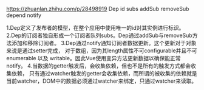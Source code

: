 https://zhuanlan.zhihu.com/p/28498919
Dep
id subs
addSub removeSub
depend notify

1.Dep定义了发布者的模型，在整个应用中使用唯一的id对其实例进行标识。
2.Dep的订阅者独自形成一个订阅者队列subs。Dep通过addSub与removeSub方法添加和移除订阅者。
3.Dep通过notify通知订阅者数据更新。这个更新对于对象来说是通过setter完成，
  对于数组，因为其length属性不可configurable并且不可enumerable 以及 writable。因此Vue使用变异方法更新数据以确保能正常notify。
4.当数据的getter触发后，会收集依赖，但也不是所有的触发方式都会收集依赖，
  只有通过watcher触发的getter会收集依赖，而所谓的被收集的依赖就是当前watcher，DOM中的数据必须通过watcher来绑定，只通过watcher来读取。
